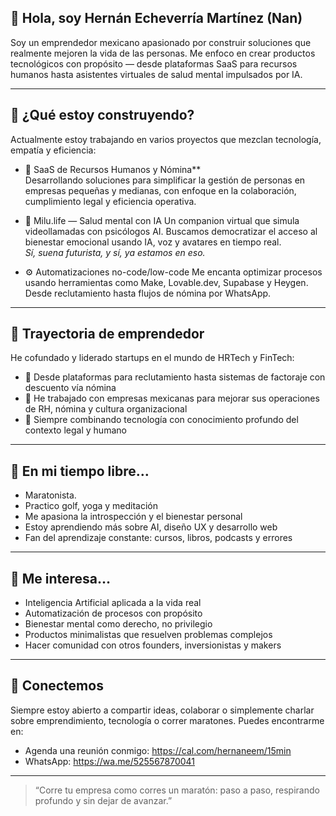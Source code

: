 ## 👋 Hola, soy Hernán Echeverría Martínez (Nan)

Soy un emprendedor mexicano apasionado por construir soluciones que realmente mejoren la vida de las personas. Me enfoco en crear productos tecnológicos con propósito — desde plataformas SaaS para recursos humanos hasta asistentes virtuales de salud mental impulsados por IA.

---

## 🚀 ¿Qué estoy construyendo?

Actualmente estoy trabajando en varios proyectos que mezclan tecnología, empatía y eficiencia:

- 👥 SaaS de Recursos Humanos y Nómina**  
 Desarrollando soluciones para simplificar la gestión de personas en empresas pequeñas y medianas, con enfoque en la colaboración, cumplimiento legal y eficiencia operativa.

- 🧠 Milu.life — Salud mental con IA
 Un companion virtual que simula videollamadas con psicólogos AI. Buscamos democratizar el acceso al bienestar emocional usando IA, voz y avatares en tiempo real.  
  *Sí, suena futurista, y sí, ya estamos en eso.*

- ⚙️ Automatizaciones no-code/low-code
 Me encanta optimizar procesos usando herramientas como Make, Lovable.dev, Supabase y Heygen. Desde reclutamiento hasta flujos de nómina por WhatsApp.

---

## 💼 Trayectoria de emprendedor

He cofundado y liderado startups en el mundo de HRTech y FinTech:

- 🎯 Desde plataformas para reclutamiento hasta sistemas de factoraje con descuento vía nómina
- 🧾 He trabajado con empresas mexicanas para mejorar sus operaciones de RH, nómina y cultura organizacional
- 🧩 Siempre combinando tecnología con conocimiento profundo del contexto legal y humano

---

## 🏃 En mi tiempo libre…

- Maratonista.
- Practico golf, yoga y meditación
- Me apasiona la introspección y el bienestar personal
- Estoy aprendiendo más sobre AI, diseño UX y desarrollo web
- Fan del aprendizaje constante: cursos, libros, podcasts y errores

---

## 🧠 Me interesa…

- Inteligencia Artificial aplicada a la vida real  
- Automatización de procesos con propósito  
- Bienestar mental como derecho, no privilegio  
- Productos minimalistas que resuelven problemas complejos  
- Hacer comunidad con otros founders, inversionistas y makers

---

## 🤝 Conectemos

Siempre estoy abierto a compartir ideas, colaborar o simplemente charlar sobre emprendimiento, tecnología o correr maratones. Puedes encontrarme en:

- Agenda una reunión conmigo: https://cal.com/hernaneem/15min
- WhatsApp: https://wa.me/525567870041

---

> “Corre tu empresa como corres un maratón: paso a paso, respirando profundo y sin dejar de avanzar.”
